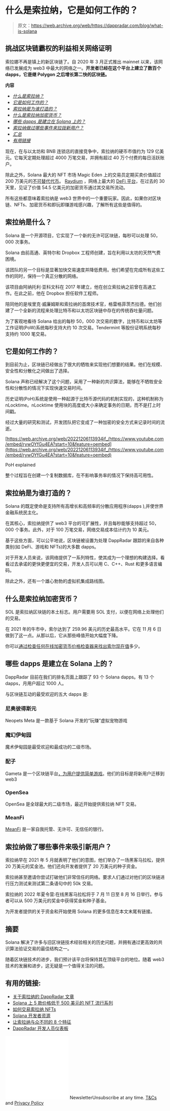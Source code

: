 # 什么是索拉纳，它是如何工作的？

> 原文：<https://web.archive.org/web/https://dappradar.com/blog/what-is-solana>

## 挑战区块链霸权的利益相关网络证明

索拉娜不再是镇上的新区块链了。自 2020 年 3 月正式推出 mainnet 以来，该网络已发展成为 web3 中最大的网络之一。**开发者已经在这个平台上建立了数百个 dapps，它是继 Polygon 之后增长第二快的区块链。**

**内容**

*   *[什么是索拉纳？](https://web.archive.org/web/20221206113934/https://dappradar.com/blog/what-is-solana/#what-is)*
*   *[它是如何工作的？](https://web.archive.org/web/20221206113934/https://dappradar.com/blog/what-is-solana/#how-work)*
*   *[索拉纳是为谁打造的？](https://web.archive.org/web/20221206113934/https://dappradar.com/blog/what-is-solana/#who-solana)*
*   *[什么是索拉纳加密货币？](https://web.archive.org/web/20221206113934/https://dappradar.com/blog/what-is-solana/#solana-cryptocurrency)*
*   *[哪些 dapps 是建立在 Solana 上的？](https://web.archive.org/web/20221206113934/https://dappradar.com/blog/what-is-solana/#dapps-solana)*
*   *[索拉纳做过哪些事件来拉拢新用户？](https://web.archive.org/web/20221206113934/https://dappradar.com/blog/what-is-solana/#solana-events)*
*   *[汇总](https://web.archive.org/web/20221206113934/https://dappradar.com/blog/what-is-solana/#summary)*
*   *[有用链接](https://web.archive.org/web/20221206113934/https://dappradar.com/blog/what-is-solana/#useful-links)*

现在，在与以太坊和 BNB 连锁店的直接竞争中，索拉纳的硬币市值约为 129 亿美元。它每天定期处理超过 4000 万笔交易，并拥有超过 40 万个付费的每日活跃账户。

除此之外，Solana 最大的 NFT 市场 Magic Eden 上的交易员定期买卖价值超过 200 万美元的[不可替代代币](https://web.archive.org/web/20221206113934/https://dappradar.com/nft)。 [Raydium](https://web.archive.org/web/20221206113934/https://dappradar.com/solana/defi/raydium) ，网络上最大的 [DeFi 平台](https://web.archive.org/web/20221206113934/https://dappradar.com/rankings/protocol/solana/category/defi)，在过去的 30 天里，见证了价值 54.5 亿美元的加密货币通过其交易所流动。

所有这些都意味着索拉纳是 web3 世界中的一个重要玩家。因此，如果你对区块链、NFTs、加密货币和即玩即赚游戏感兴趣，了解所有这些是值得的。

## 索拉纳是什么？

Solana 是一个开源项目，它实现了一个新的无许可区块链，每秒可以处理 50，000 次事务。

Solana 由前高通、英特尔和 Dropbox 工程师创建，旨在利用以太坊的天然气费困境。

该团队的另一个目标是显著加快交易速度并降低费用。他们希望在完成所有这些工作的同时，保持一个真正分散的网络。

该项目由阿纳托利·亚科文科在 2017 年建立，他在创立索拉纳之前曾在高通工作。在此之前，他在 Dropbox 担任软件工程师。

陪同他的是埃里克·威廉姆斯和索拉纳的首席技术官，格雷格菲茨杰拉德。他们创建了一个全新的流程来处理比特币和以太坊区块链中存在的传统吞吐量问题。

为了客观地看待 Solana 给出的每秒 50，000 次交易的数字，比特币和以太坊等工作证明(PoW)系统每秒支持大约 10 次交易。Tendermint 等股份证明系统每秒支持约 1000 笔交易。

## 它是如何工作的？

到目前为止，区块链已经做出了很大的牺牲来实现他们想要的结果。他们在规模、安全性和分散化之间做出了选择。

Solana 声称已经解决了这个问题，采用了一种新的共识算法，能够在不牺牲安全性和分散性的情况下实现快速交易时间。

历史证明(PoH)系统是使用一种起源于比特币源代码的机制实现的，这种机制称为 nLocktime。nLocktime 使用块的高度或大小来确定事务的日期，而不是打上时间戳。

经过大量的研究和测试，开发团队把它变成了一种加密的安全方式来记录时间的流逝。

[https://web.archive.org/web/20221206113934if_/https://www.youtube.com/embed/rywOYfGu4EA?start=10&feature=oembed](https://web.archive.org/web/20221206113934if_/https://www.youtube.com/embed/rywOYfGu4EA?start=10&feature=oembed)

PoH explained

整个过程旨在创建一个复制数据库，在不影响事务率的情况下保持高可用性。

## 索拉纳是为谁打造的？

Solana 的既定使命是支持所有高增长和高频率的分散应用程序(dapps ),并使世界金融系统民主化。

在其核心，索拉纳提供了 web3 平台的可扩展性，并且每秒能够支持超过 50，000 个事务。此外，对于 100 万笔交易，网络交易成本估计约为 10 美元。

基于这些方面，可以公平地说，区块链被设置为处理 DappRadar 跟踪的来自各种类别(如 DeFi、游戏和 NFTs)的大多数 dapps。

对于开发人员来说，该网络提供了一系列特性，使其成为一个理想的构建选择。看看过去承诺的更快更便宜的交易，开发人员可以用 C、C++、Rust 和更多语言编码。

除此之外，还有一个雄心勃勃的虚拟机集成路线图。

## 什么是索拉纳加密货币？

SOL 是索拉纳区块链的本土标志。用户需要用 SOL 支付，以便在网络上处理他们的交易。

在 2021 年的牛市中，索尔达到了 259.96 美元的历史最高水平。它在 11 月 6 日做到了这一点。从那以后，它从那些峰值开始大幅度下降。

你可以[通过检查任何在线加密货币价格检查器来找出索尔现在值](https://web.archive.org/web/20221206113934/https://www.coingecko.com/en/coins/solana)多少。

## 哪些 dapps 是建立在 Solana 上的？

DappRadar 目前在我们的排名页面上跟踪了 93 个 Solana dapps。有 13 个 dapps，月用户超过 1000 人。

与区块链互动的最受欢迎的五大 dapps 是:

### 尼奥彼得斯元

Neopets Meta 是一款基于 Solana 开发的“玩赚”虚拟宠物游戏

### 魔幻伊甸园

魔术伊甸园是最受欢迎和最成功的二级市场。

### 配子

Gameta 是一个区块链平台[，为用户提供简单游戏](https://web.archive.org/web/20221206113934/https://dappradar.com/blog/play-at-easy-and-earn-at-will-gameta)。他们的目标是将新用户迁移到 web3

### OpenSea

OpenSea 是全球最大的二级市场，最近开始提供索拉纳 NFT 交易。

### MeanFi

[MeanFi](https://web.archive.org/web/20221206113934/https://dappradar.com/solana/defi/meanfi) 是一家自我托管、无许可、无信任的银行。

## 索拉纳做了哪些事件来吸引新用户？

索拉纳早在 2021 年 5 月就表明了他们的意图，他们举办了一场黑客马拉松，提供 20 万美元的奖金池。他们还向开发者提供了 20 万美元的种子资金。

索拉纳甚至邀请你尝试打破他们非常信任的网络。要求人们通过对他们的区块链进行压力测试来测试第二条语句中的 50k 交易。

索拉纳的 2022 年夏令营:在线黑客马拉松将于 7 月 11 日至 8 月 16 日举行。参与者可以从 500 万美元的奖金中获得奖金和种子基金。

为开发者提供的关于资金和开始使用 Solana 的更多信息在本文末尾有链接。

## 摘要

Solana 解决了许多与旧区块链技术经验相关的历史问题，并拥有通过更高效的共识算法验证交易的最佳结构之一。

随着区块链技术的进步，我们预计该平台将保持其在顶级平台的地位。随着 web3 技术的发展和进步，这无疑是一个值得关注的问题。

## 有用的链接:

*   [关于索拉纳的 DappRadar 文章](https://web.archive.org/web/20221206113934/https://dappradar.com/blog/search/?q=solana)
*   [Solana 上 5 款价格低于 500 美元的 NFT 流行系列](https://web.archive.org/web/20221206113934/https://dappradar.com/blog/5-popular-nft-collections-under-500-on-solana/)
*   [如何交易索拉纳 NFTs](https://web.archive.org/web/20221206113934/https://dappradar.com/blog/how-to-trade-solana-nfts/)
*   [Solana 开发者资源](https://web.archive.org/web/20221206113934/https://solana.com/developers)
*   [让索拉纳与众不同的 8 个特征](https://web.archive.org/web/20221206113934/https://medium.com/solana-labs/7-innovations-that-make-solana-the-first-web-scale-blockchain-ddc50b1defda)
*   [DappRadar 开发人员仪表板](https://web.archive.org/web/20221206113934/https://dappradar.com/developers)

![](img/6d5a4a2d609c56e1a5771717e54ba759.png) NewsletterUnsubscribe at any time. [T&Cs](https://web.archive.org/web/20221206113934/https://dappradar.com/terms) and [Privacy Policy](https://web.archive.org/web/20221206113934/https://dappradar.com/privacy-policy)